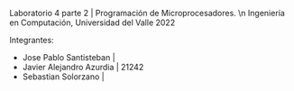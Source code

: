 Laboratorio 4 parte 2 | Programación de Microprocesadores. \n
Ingeniería en Computación, Universidad del Valle 2022

Integrantes:

* Jose Pablo Santisteban   | 
* Javier Alejandro Azurdia | 21242
* Sebastian Solorzano      | 
